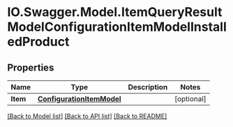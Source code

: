 # IO.Swagger.Model.ItemQueryResultModelConfigurationItemModelInstalledProduct
## Properties

Name | Type | Description | Notes
------------ | ------------- | ------------- | -------------
**Item** | [**ConfigurationItemModel**](ConfigurationItemModel.md) |  | [optional] 

[[Back to Model list]](../README.md#documentation-for-models) [[Back to API list]](../README.md#documentation-for-api-endpoints) [[Back to README]](../README.md)


